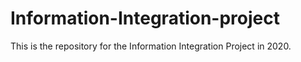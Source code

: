 # Information-Integration-project

This is the repository for the Information Integration Project in 2020.
